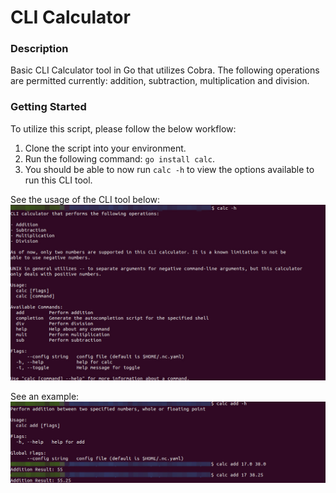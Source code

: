 # CLI Calculator

### Description
Basic CLI Calculator tool in Go that utilizes Cobra. The following operations are permitted currently: addition, subtraction, multiplication and division.

### Getting Started
To utilize this script, please follow the below workflow:

1. Clone the script into your environment.
2. Run the following command: `go install calc`.
3. You should be able to now run `calc -h` to view the options available to run this CLI tool.

See the usage of the CLI tool below:
![Usage](https://github.com/markusewalker/Misc-Go-Scripts/blob/master/cli-calculator/usage.jpg)

See an example:
![Example](https://github.com/markusewalker/Misc-Go-Scripts/blob/master/cli-calculator/example.jpg)
